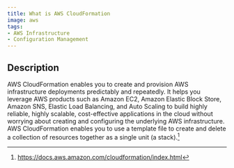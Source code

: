 ```yaml
---
title: What is AWS CloudFormation
image: aws
tags:
- AWS Infrastructure
- Configuration Management
---
```

## Description

AWS CloudFormation enables you to create and provision AWS infrastructure deployments predictably and repeatedly. It helps you leverage AWS products such as Amazon EC2, Amazon Elastic Block Store, Amazon SNS, Elastic Load Balancing, and Auto Scaling to build highly reliable, highly scalable, cost-effective applications in the cloud without worrying about creating and configuring the underlying AWS infrastructure. AWS CloudFormation enables you to use a template file to create and delete a collection of resources together as a single unit (a stack).[^1]

[^1]: https://docs.aws.amazon.com/cloudformation/index.html